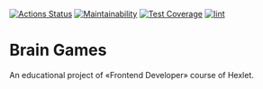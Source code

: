 [![Actions Status](https://github.com/juliaovod/frontend-project-lvl1/workflows/hexlet-check/badge.svg)](https://github.com/juliaovod/frontend-project-lvl1/actions)
[![Maintainability](https://api.codeclimate.com/v1/badges/a99a88d28ad37a79dbf6/maintainability)](https://codeclimate.com/github/codeclimate/codeclimate/maintainability)
[![Test Coverage](https://api.codeclimate.com/v1/badges/a99a88d28ad37a79dbf6/test_coverage)](https://codeclimate.com/github/codeclimate/codeclimate/test_coverage)
[![lint](https://github.com/juliaovod/frontend-project-lvl1/workflows/nodejs-ci/badge.svg)](https://github.com/juliaovod/frontend-project-lvl1/actions)

# Brain Games

An educational project of «Frontend Developer» course of Hexlet.
